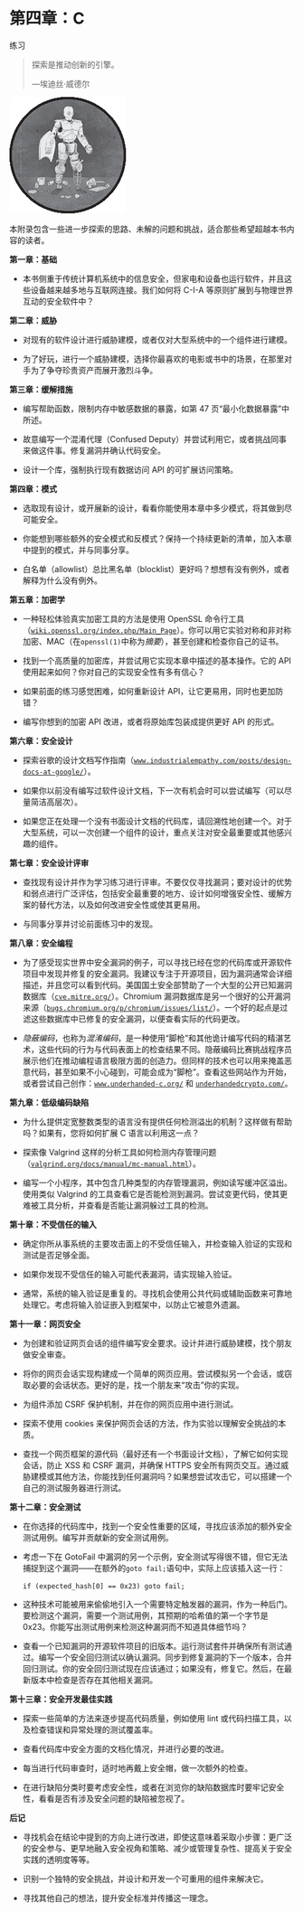 # 第四章：C

练习

> 探索是推动创新的引擎。
> 
> —埃迪丝·威德尔

![](img/chapterart.png)

本附录包含一些进一步探索的思路、未解的问题和挑战，适合那些希望超越本书内容的读者。

**第一章：基础**

+   本书侧重于传统计算机系统中的信息安全，但家电和设备也运行软件，并且这些设备越来越多地与互联网连接。我们如何将 C-I-A 等原则扩展到与物理世界互动的安全软件中？

**第二章：威胁**

+   对现有的软件设计进行威胁建模，或者仅对大型系统中的一个组件进行建模。

+   为了好玩，进行一个威胁建模，选择你最喜欢的电影或书中的场景，在那里对手为了争夺珍贵资产而展开激烈斗争。

**第三章：缓解措施**

+   编写帮助函数，限制内存中敏感数据的暴露，如第 47 页“最小化数据暴露”中所述。

+   故意编写一个混淆代理（Confused Deputy）并尝试利用它，或者挑战同事来做这件事。修复漏洞并确认代码安全。

+   设计一个库，强制执行现有数据访问 API 的可扩展访问策略。

**第四章：模式**

+   选取现有设计，或开展新的设计，看看你能使用本章中多少模式，将其做到尽可能安全。

+   你能想到哪些额外的安全模式和反模式？保持一个持续更新的清单，加入本章中提到的模式，并与同事分享。

+   白名单（allowlist）总比黑名单（blocklist）更好吗？想想有没有例外，或者解释为什么没有例外。

**第五章：加密学**

+   一种轻松体验真实加密工具的方法是使用 OpenSSL 命令行工具（[`wiki.openssl.org/index.php/Main_Page`](https://wiki.openssl.org/index.php/Main_Page)）。你可以用它实验对称和非对称加密、MAC（在`openssl(1)`中称为*摘要*），甚至创建和检查你自己的证书。

+   找到一个高质量的加密库，并尝试用它实现本章中描述的基本操作。它的 API 使用起来如何？你对自己的实现安全性有多有信心？

+   如果前面的练习感觉困难，如何重新设计 API，让它更易用，同时也更加防错？

+   编写你想到的加密 API 改进，或者将原始库包装成提供更好 API 的形式。

**第六章：安全设计**

+   探索谷歌的设计文档写作指南（[`www.industrialempathy.com/posts/design-docs-at-google/`](https://www.industrialempathy.com/posts/design-docs-at-google/)）。

+   如果你以前没有编写过软件设计文档，下一次有机会时可以尝试编写（可以尽量简洁高层次）。

+   如果您正在处理一个没有书面设计文档的代码库，请回溯性地创建一个。对于大型系统，可以一次创建一个组件的设计，重点关注对安全最重要或其他感兴趣的组件。

**第七章：安全设计评审**

+   查找现有设计并作为学习练习进行评审。不要仅仅寻找漏洞；要对设计的优势和弱点进行广泛评估，包括安全最重要的地方、设计如何增强安全性、缓解方案的替代方法，以及如何改进安全性或使其更易用。

+   与同事分享并讨论前面练习中的发现。

**第八章：安全编程**

+   为了感受现实世界中安全漏洞的例子，可以寻找已经在您的代码库或开源软件项目中发现并修复的安全漏洞。我建议专注于开源项目，因为漏洞通常会详细描述，并且您可以看到代码。美国国土安全部赞助了一个大型的公开已知漏洞数据库（[`cve.mitre.org/`](https://cve.mitre.org/)）。Chromium 漏洞数据库是另一个很好的公开漏洞来源（[`bugs.chromium.org/p/chromium/issues/list/`](https://bugs.chromium.org/p/chromium/issues/list/)）。一个好的起点是过滤这些数据库中已修复的安全漏洞，以便查看实际的代码更改。

+   *隐蔽编码*，也称为*混淆编码*，是一种使用“脚枪”和其他诡计编写代码的精湛艺术，这些代码的行为与代码表面上的检查结果不同。隐蔽编码比赛挑战程序员展示他们在推动编程语言极限方面的创造力。但同样的技术也可以用来掩盖恶意代码，甚至如果不小心碰到，可能会成为“脚枪”。查看这些网站作为开始，或者尝试自己创作：[`www.underhanded-c.org/`](http://www.underhanded-c.org/) 和 [`underhandedcrypto.com/`](https://underhandedcrypto.com/)。

**第九章：低级编码缺陷**

+   为什么提供定宽整数类型的语言没有提供任何检测溢出的机制？这样做有帮助吗？如果有，您将如何扩展 C 语言以利用这一点？

+   探索像 Valgrind 这样的分析工具如何检测内存管理问题（[`valgrind.org/docs/manual/mc-manual.html`](https://valgrind.org/docs/manual/mc-manual.html)）。

+   编写一个小程序，其中包含几种类型的内存管理漏洞，例如读写缓冲区溢出。使用类似 Valgrind 的工具查看它是否能检测到漏洞。尝试变更代码，使其更难被工具分析，并查看是否能让漏洞躲过工具的检测。

**第十章：不受信任的输入**

+   确定你所从事系统的主要攻击面上的不受信任输入，并检查输入验证的实现和测试是否足够全面。

+   如果你发现不受信任的输入可能代表漏洞，请实现输入验证。

+   通常，系统的输入验证是重复的。寻找机会使用公共代码或辅助函数来可靠地处理它。考虑将输入验证嵌入到框架中，以防止它被意外遗漏。

**第十一章：网页安全**

+   为创建和验证网页会话的组件编写安全要求。设计并进行威胁建模，找个朋友做安全审查。

+   将你的网页会话实现构建成一个简单的网页应用。尝试模拟另一个会话，或窃取必要的会话状态。更好的是，找一个朋友来“攻击”你的实现。

+   为组件添加 CSRF 保护机制，并在你的网页应用中进行测试。

+   探索不使用 cookies 来保护网页会话的方法，作为实验以理解安全挑战的本质。

+   查找一个网页框架的源代码（最好还有一个书面设计文档），了解它如何实现会话，防止 XSS 和 CSRF 漏洞，并确保 HTTPS 安全所有网页交互。通过威胁建模或其他方法，你能找到任何漏洞吗？如果想尝试攻击它，可以搭建一个自己的测试服务器进行测试。

**第十二章：安全测试**

+   在你选择的代码库中，找到一个安全性重要的区域，寻找应该添加的额外安全测试用例。编写并贡献新的安全测试用例。

+   考虑一下在 GotoFail 中漏洞的另一个示例，安全测试写得很不错，但它无法捕捉到这个漏洞——在额外的`goto fail;`语句中，实际上应该插入这一行：

    ```
    if (expected_hash[0] == 0x23) goto fail;
    ```

+   这种技术可能被用来偷偷地引入一个需要特定触发器的漏洞，作为一种后门。要检测这个漏洞，需要一个测试用例，其预期的哈希值的第一个字节是 0x23。你能写出测试用例来检测这种漏洞而不知道具体细节吗？

+   查看一个已知漏洞的开源软件项目的旧版本。运行测试套件并确保所有测试通过。编写一个安全回归测试以确认漏洞。同步到修复漏洞的下一个版本，合并回归测试。你的安全回归测试现在应该通过；如果没有，修复它。然后，在最新版本中检查是否存在其他相关漏洞。

**第十三章：安全开发最佳实践**

+   探索一些简单的方法来逐步提高代码质量，例如使用 lint 或代码扫描工具，以及检查错误和异常处理的测试覆盖率。

+   查看代码库中安全方面的文档化情况，并进行必要的改进。

+   每当进行代码审查时，适时地再戴上安全帽，做一次额外的检查。

+   在进行缺陷分类时要考虑安全性，或者在浏览你的缺陷数据库时要牢记安全性，看看是否有涉及安全问题的缺陷被忽视了。

**后记**

+   寻找机会在结论中提到的方向上进行改进，即使这意味着采取小步骤：更广泛的安全参与、更早地融入安全视角和策略、减少或管理复杂性、提高关于安全实践的透明度等等。

+   识别一个独特的安全挑战，并设计和开发一个可重用的组件来解决它。

+   寻找其他自己的想法，提升安全标准并传播这一理念。
